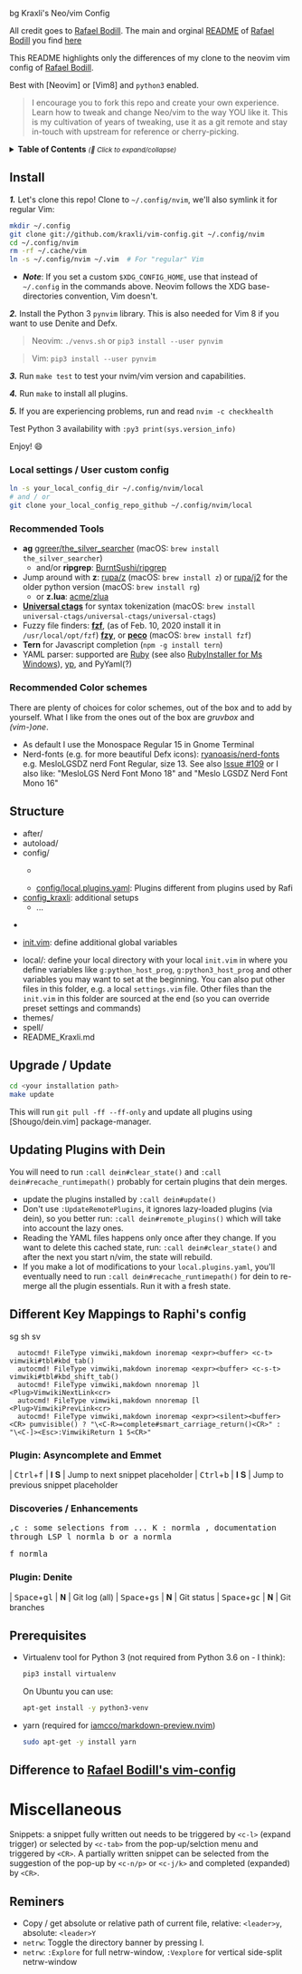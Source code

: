 bg Kraxli's Neo/vim Config

All credit goes to [Rafael Bodill](https://github.com/rafi/vim-config). The main and orginal [README](./README_Rafi.md) of  [Rafael Bodill](https://github.com/rafi/vim-config) you find [here](./README_Rafi.md)

This README highlights only the differences of my clone to the neovim vim config of [Rafael Bodill](https://github.com/rafi/vim-config).


Best with [Neovim] or [Vim8] and `python3` enabled.

> I encourage you to fork this repo and create your own experience.
> Learn how to tweak and change Neo/vim to the way YOU like it.
> This is my cultivation of years of tweaking, use it as a git remote
> and stay in-touch with upstream for reference or cherry-picking.

<details>
  <summary>
    <strong>Table of Contents</strong>
    <small><i>(🔎 Click to expand/collapse)</i></small>
  </summary>

<!-- vim-markdown-toc GFM -->

* [Difference to Rafael Bodill's vim-config](#difference-to-rafael-bodills-vim-config)
* [Install](#install)



<!-- vim-markdown-toc -->
</details>

## Install

**_1._** Let's clone this repo! Clone to `~/.config/nvim`,
we'll also symlink it for regular Vim:

```bash
mkdir ~/.config
git clone git://github.com/kraxli/vim-config.git ~/.config/nvim
cd ~/.config/nvim
rm -rf ~/.cache/vim
ln -s ~/.config/nvim ~/.vim  # For "regular" Vim
```

* _**Note**_: If you set a custom `$XDG_CONFIG_HOME`,
  use that instead of `~/.config` in the commands above.
  Neovim follows the XDG base-directories convention, Vim doesn't.

**_2._** Install the Python 3 `pynvim` library. This is also needed for Vim 8
if you want to use Denite and Defx.

> Neovim: `./venvs.sh` or `pip3 install --user pynvim`

> Vim: `pip3 install --user pynvim`

**_3._** Run `make test` to test your nvim/vim version and capabilities.

**_4._** Run `make` to install all plugins.

**_5._** If you are experiencing problems, run and read `nvim -c checkhealth`

Test Python 3 availability with `:py3 print(sys.version_info)`

Enjoy! :smile:

### Local settings / User custom config

```bash
ln -s your_local_config_dir ~/.config/nvim/local
# and / or
git clone your_local_config_repo_github ~/.config/nvim/local
```

### Recommended Tools

* **ag** [ggreer/the_silver_searcher](https://github.com/ggreer/the_silver_searcher)
  (macOS: `brew install the_silver_searcher`)
  * and/or **ripgrep**: [BurntSushi/ripgrep](https://github.com/BurntSushi/ripgrep)
* Jump around with **z**: [rupa/z](https://github.com/rupa/z) (macOS: `brew install z`)
  or [rupa/j2](https://github.com/rupa/j2) for the older python version
  (macOS: `brew install rg`)
  * or **z.lua**: [acme/zlua](https://github.com/skywind3000/z.lua)
* **[Universal ctags](https://ctags.io/)** for syntax tokenization
  (macOS: `brew install universal-ctags/universal-ctags/universal-ctags`)
* Fuzzy file finders:
  **[fzf](https://github.com/junegunn/fzf)**, (as of Feb. 10, 2020 install it in `/usr/local/opt/fzf`)
  **[fzy](https://github.com/jhawthorn/fzy)**, or
  **[peco](https://github.com/peco/peco)**
  (macOS: `brew install fzf`)
* **Tern** for Javascript completion (`npm -g install tern`)
* YAML parser: supported are [Ruby](https://www.ruby-lang.org/en/) (see also [RubyInstaller for Ms Windows](https://rubyinstaller.org/downloads/)), [yp](https://github.com/mikefarah/yq), and PyYaml(?)

### Recommended Color schemes
There are plenty of choices for color schemes, out of the box and to add by yourself. What I like from the ones out of the box are *gruvbox* and _(vim-)one_.

* As default I use the Monospace Regular 15 in Gnome Terminal
* Nerd-fonts (e.g. for more beautiful Defx icons): [ryanoasis/nerd-fonts](https://github.com/ryanoasis/nerd-fonts)
  e.g. MesloLGSDZ nerd Font Regular,  size 13. See also [Issue #109](https://github.com/rafi/vim-config/issues/109) or I also like: "MesloLGS Nerd Font Mono 18" and "Meslo LGSDZ Nerd Font Mono 16"


## Structure

* after/
* autoload/
* config/
  * ~~~local.vim~~~ 
  * [config/local.plugins.yaml](./config/local.plugins.yaml): Plugins different from plugins used by Rafi
* [config_kraxli](./config_kraxli): additional setups
  * ... 
* ~~~ftplugin/~~~
- [init.vim](./init.vim): define additional global variables
* local/: define your local directory with your local `init.vim` in where you define variables like `g:python_host_prog`, `g:python3_host_prog` and other variables you may want to set at the beginning. You can also put other files in this folder, e.g. a local `settings.vim` file. Other files than the `init.vim` in this folder are sourced at the end (so you can override preset settings and commands)
* themes/
* spell/
* README_Kraxli.md



## Upgrade / Update

```bash
cd <your installation path>
make update
```

This will run `git pull -ff --ff-only` and update all plugins using
[Shougo/dein.vim] package-manager.

## Updating Plugins with Dein

You will need to run `:call dein#clear_state()` and `:call dein#recache_runtimepath()` probably for certain plugins that dein merges.

- update the plugins installed by `:call dein#update()`
- Don't use `:UpdateRemotePlugins`, it ignores lazy-loaded plugins (via dein), so you better run: `:call dein#remote_plugins()` which will take into account the lazy ones.
- Reading the YAML files happens only once after they change. If you want to delete this cached state, run: `:call dein#clear_state()` and after the next you start n/vim, the state will rebuild.
- If you make a lot of modifications to your `local.plugins.yaml`, you'll eventually need to run `:call dein#recache_runtimepath()` for dein to re-merge all the plugin essentials. Run it with a fresh state.


## Different Key Mappings to Raphi's config
sg
sh
sv
```vim
  autocmd! FileType vimwiki,makdown inoremap <expr><buffer> <c-t> vimwiki#tbl#kbd_tab()
  autocmd! FileType vimwiki,makdown inoremap <expr><buffer> <c-s-t> vimwiki#tbl#kbd_shift_tab()
  autocmd! FileType vimwiki,makdown nnoremap ]l <Plug>VimwikiNextLink<cr>
  autocmd! FileType vimwiki,makdown nnoremap [l <Plug>VimwikiPrevLink<cr>
  autocmd! FileType vimwiki,makdown inoremap <expr><silent><buffer> <CR> pumvisible() ? "\<C-R>=complete#smart_carriage_return()<CR>" :  "\<C-]><Esc>:VimwikiReturn 1 5<CR>"
```

### Plugin: Asyncomplete and Emmet
| <kbd>Ctrl</kbd>+<kbd>f</kbd> | 𝐈 𝐒 | Jump to next snippet placeholder
| <kbd>Ctrl</kbd>+<kbd>b</kbd> | 𝐈 𝐒 | Jump to previous snippet placeholder

### Discoveries / Enhancements
<kbd>,<kbd>c<kbd> : some selections from ...
<kbd>K<kbd> : <kbd>normla<kbd> , documentation through LSP
<kbd><space>l <kbd>normla<kbd>
<kbd><space>b or <space>a <kbd>normla<kbd>

<kbd><space>f <kbd>normla<kbd>

### Plugin: Denite
| <kbd>Space</kbd>+<kbd>gl</kbd> | 𝐍 | Git log (all)
| <kbd>Space</kbd>+<kbd>gs</kbd> | 𝐍 | Git status
| <kbd>Space</kbd>+<kbd>gc</kbd> | 𝐍 | Git branches

## Prerequisites

* Virtualenv tool for Python 3 (not required from Python 3.6 on - I think):
  ```bash
  pip3 install virtualenv
  ```
  On Ubuntu you can use:
  ```bash
  apt-get install -y python3-venv
  ```
* yarn (required for [iamcco/markdown-preview.nvim](https://github.com/iamcco/markdown-preview.nvim))  
  ```sh
  sudo apt-get -y install yarn
  ```
  


## Difference to [Rafael Bodill's vim-config](https://github.com/rafi/vim-config)
# Miscellaneous

Snippets: a snippet fully written out needs to be triggered by `<c-l>` (expand trigger) or selected by `<c-tab>` from the pop-up/selction menu and triggered by `<CR>`. A partially written snippet can be selected from the suggestion of the pop-up by `<c-n/p>` or `<c-j/k>` and completed (expanded) by `<CR>`.

## Reminers
- Copy / get absolute or relative path of current file, relative: `<leader>y`, absolute: `<leader>Y`
- `netrw`:  Toggle the directory banner by pressing I.
- `netrw`: `:Explore` for full netrw-window, `:Vexplore` for vertical side-split netrw-window

